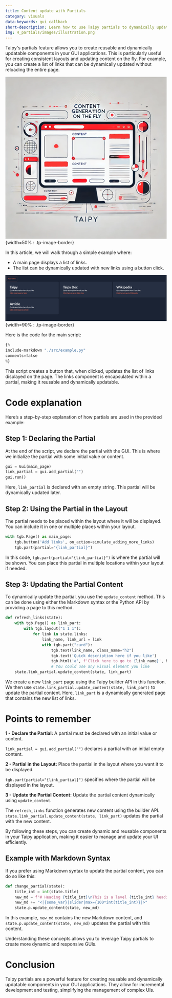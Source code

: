 ```yaml
---
title: Content update with Partials 
category: visuals
data-keywords: gui callback
short-description: Learn how to use Taipy partials to dynamically update and reuse components in your Taipy application.
img: 4_partials/images/illustration.png
---
```


Taipy's partials feature allows you to create reusable and dynamically updatable 
components in your GUI applications. This is particularly useful for creating consistent 
layouts and updating content on the fly. For example, you can create a list of links that 
can be dynamically updated without reloading the entire page.

![Partials Example](images/illustration.png){width=50% : .tp-image-border}

In this article, we will walk through a simple example where:

- A main page displays a list of links.
- The list can be dynamically updated with new links using a button click.

![Partials Example](images/partials_dashboard.png){width=90% : .tp-image-border}

Here is the code for the main script:

```python linenums="1"
{%
include-markdown "./src/example.py"
comments=false
%}
```

This script creates a button that, when clicked, updates the list of links displayed on 
the page. The links component is encapsulated within a partial, making it reusable and 
dynamically updatable.

# Code explanation

Here’s a step-by-step explanation of how partials are used in the provided example:

## Step 1: Declaring the Partial

At the end of the script, we declare the partial with the GUI. This is where we 
initialize the partial with some initial value or content. 

```python
gui = Gui(main_page)
link_partial = gui.add_partial("")
gui.run()
```

Here, `link_partial` is declared with an empty string. This partial will be dynamically 
updated later.

## Step 2: Using the Partial in the Layout

The partial needs to be placed within the layout where it will be displayed. You can 
include it in one or multiple places within your layout.

```python
with tgb.Page() as main_page:
    tgb.button('Add links', on_action=simulate_adding_more_links)
    tgb.part(partial="{link_partial}")
```

In this code, `tgb.part(partial="{link_partial}")` is where the partial will be shown. 
You can place this partial in multiple locations within your layout if needed.

## Step 3: Updating the Partial Content

To dynamically update the partial, you use the `update_content` method. This can be done 
using either the Markdown syntax or the Python API by providing a page to this method.

```python
def refresh_links(state):
    with tgb.Page() as link_part:
        with tgb.layout("1 1 1"):
            for link in state.links:
                link_name, link_url = link
                with tgb.part("card"):
                    tgb.text(link_name, class_name="h2")
                    tgb.text('Quick description here if you like')
                    tgb.html('a', f'Click here to go to {link_name}', href=link_url)
                    # You could use any visual element you like
    state.link_partial.update_content(state, link_part)
```

We create a new `link_part` page using the Taipy builder API in this function. We then 
use `state.link_partial.update_content(state, link_part)` to update the partial content. 
Here, `link_part` is a dynamically generated page that contains the new list of links.

# Points to remember

**1 - Declare the Partial:** A partial must be declared with an initial value or content.

`link_partial = gui.add_partial("")` declares a partial with an initial empty content.

**2 - Partial in the Layout:** Place the partial in the layout where you want it to be displayed.

`tgb.part(partial="{link_partial}")` specifies where the partial will be displayed in the 
layout.

**3 - Update the Partial Content:** Update the partial content dynamically using 
`update_content`.

The `refresh_links` function generates new content using the builder API. 
`state.link_partial.update_content(state, link_part)` updates the partial with the new 
content.

By following these steps, you can create dynamic and reusable components in your Taipy 
application, making it easier to manage and update your UI efficiently.

## Example with Markdown Syntax

If you prefer using Markdown syntax to update the partial content, you can do so like 
this:

```python
def change_partial(state):
    title_int = int(state.title)
    new_md = f"# Heading {title_int}\nThis is a level {title_int} heading."
    new_md += "<|{some_var}|slider|max={100*int(title_int)}|>"
    state.p.update_content(state, new_md)
```

In this example, `new_md` contains the new Markdown content, and 
`state.p.update_content(state, new_md)` updates the partial with this content.

Understanding these concepts allows you to leverage Taipy partials to create more dynamic 
and responsive GUIs.

# Conclusion

Taipy partials are a powerful feature for creating reusable and dynamically updatable 
components in your GUI applications. They allow for incremental development and testing, 
simplifying the management of complex UIs.
